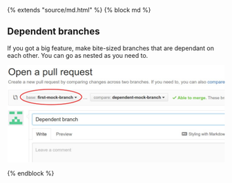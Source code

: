 {% extends "source/md.html" %}
{% block md %}

## Dependent branches

If you got a big feature, make bite-sized branches that are dependant on each other.
You can go as nested as you need to.

![git dependent branch](images/github_pr_based_on_another_branch.jpg)

{% endblock %}
